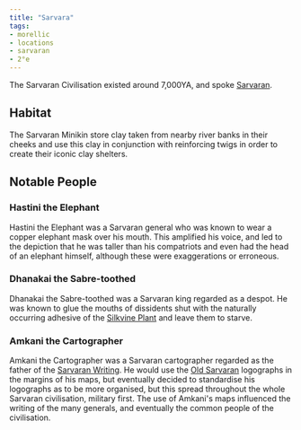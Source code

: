 ```yaml
---
title: "Sarvara"
tags:
- morellic
- locations
- sarvaran
- 2°e
---
```

The Sarvaran Civilisation existed around 7,000YA, and spoke [Sarvaran](languages/morellic/sarvaran/sarvaran.md).

## Habitat
The Sarvaran Minikin store clay taken from nearby river banks in their cheeks and use this clay in conjunction with reinforcing twigs in order to create their iconic clay shelters.

## Notable People
### Hastini the Elephant
Hastini the Elephant was a Sarvaran general who was known to wear a copper elephant mask over his mouth. This amplified his voice, and led to the depiction that he was taller than his compatriots and even had the head of an elephant himself, although these were exaggerations or erroneous.

### Dhanakai the Sabre-toothed
Dhanakai the Sabre-toothed was a Sarvaran king regarded as a despot. He was known to glue the mouths of dissidents shut with the naturally occurring adhesive of the [Silkvine Plant](flora/2nd%20realm/oellidirh%20region/silkvine/silkvine.md) and leave them to starve.

### Amkani the Cartographer
Amkani the Cartographer was a Sarvaran cartographer regarded as the father of the [Sarvaran Writing](languages/morellic/sarvaran/sarvaran-logography.md). He would use the [Old Sarvaran](languages/morellic/sarvaran/old-sarvaran.md) logographs in the margins of his maps, but eventually decided to standardise his logographs as to be more organised, but this spread throughout the whole Sarvaran civilisation, military first. The use of Amkani's maps influenced the writing of the many generals, and eventually the common people of the civilisation.